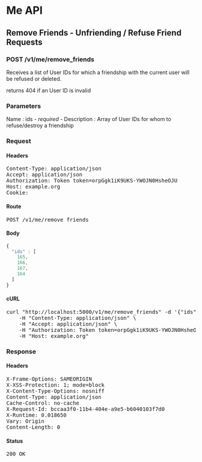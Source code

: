 # Me API

## Remove Friends - Unfriending / Refuse Friend Requests

### POST /v1/me/remove_friends

Receives a list of User IDs for which a friendship with the current user will be refused or deleted.

returns 404 if an User ID is invalid

### Parameters

Name : ids *- required -*
Description : Array of User IDs for whom to refuse/destroy a friendship

### Request

#### Headers

<pre>Content-Type: application/json
Accept: application/json
Authorization: Token token=orpGgk1iK9UKS-YWOJN0HsheOJU
Host: example.org
Cookie: </pre>

#### Route

<pre>POST /v1/me/remove_friends</pre>

#### Body
```javascript
{
  "ids" : [
    165,
    166,
    167,
    164
  ]
}
```


#### cURL

<pre class="request">curl &quot;http://localhost:5000/v1/me/remove_friends&quot; -d &#39;{&quot;ids&quot;:[165,166,167,164]}&#39; -X POST \
	-H &quot;Content-Type: application/json&quot; \
	-H &quot;Accept: application/json&quot; \
	-H &quot;Authorization: Token token=orpGgk1iK9UKS-YWOJN0HsheOJU&quot; \
	-H &quot;Host: example.org&quot;</pre>

### Response

#### Headers

<pre>X-Frame-Options: SAMEORIGIN
X-XSS-Protection: 1; mode=block
X-Content-Type-Options: nosniff
Content-Type: application/json
Cache-Control: no-cache
X-Request-Id: bccaa3f0-11b4-404e-a9e5-b6040103f7d0
X-Runtime: 0.018650
Vary: Origin
Content-Length: 0</pre>

#### Status

<pre>200 OK</pre>

